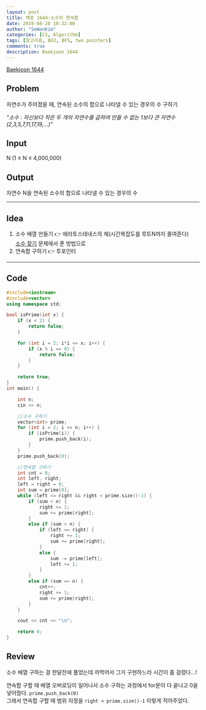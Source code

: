 ```yaml
---
layout: post
title: 백준 1644:소수의 연속합
date: 2019-08-20 10:32:00
author: "SeWonKim"
categories: [CS, Algorithm]
tags: [알고리즘, BOJ, BFS, two pointers]
comments: true
description: Baekjoon 1644
---
```


[Baekjoon 1644](https://www.acmicpc.net/problem/1644)

## Problem

자연수가 주어졌을 때, 연속된 소수의 합으로 나타낼 수 있는 경우의 수 구하기

_"소수 : 자신보다 작은 두 개의 자연수를 곱하여 만들 수 없는 1보다 큰 자연수 (2,3,5,7,11,17,19,...)"_

## Input

N (1 ≤ N ≤ 4,000,000)

## Output

자연수 N을 연속된 소수의 합으로 나타낼 수 있는 경우의 수

---

## Idea

1. 소수 배열 만들기 👉 에라토스테네스의 체(시간복잡도를 루트N까지 줄여준다)  
   [소수 찾기](https://www.acmicpc.net/problem/1978) 문제에서 푼 방법으로
2. 연속합 구하기 👉 투포인터

---

## Code

```cpp
#include<iostream>
#include<vector>
using namespace std;

bool isPrime(int x) {
	if (x < 2) {
		return false;
	}

	for (int i = 2; i*i <= x; i++) {
		if (x % i == 0) {
			return false;
		}
	}

	return true;
}
int main() {

	int n;
	cin >> n;

	//소수 구하기
	vector<int> prime;
	for (int i = 2; i <= n; i++) {
		if (isPrime(i)) {
			prime.push_back(i);
		}
	}
	prime.push_back(0);

	//연속합 구하기
	int cnt = 0;
	int left, right;
	left = right = 0;
	int sum = prime[0];
	while (left <= right && right < prime.size()-1) {
		if (sum < n) {
			right += 1;
			sum += prime[right];
		}
		else if (sum > n) {
			if (left == right) {
				right += 1;
				sum += prime[right];
			}
			else {
				sum -= prime[left];
				left += 1;
			}
		}
		else if (sum == n) {
			cnt++;
			right += 1;
			sum += prime[right];
		}
	}

	cout << cnt << "\n";

	return 0;
}
```

## Review

소수 배열 구하는 걸 한달전에 풀었는데 까먹어서 그거 구현하느라 시간이 좀 걸렸다...!

연속합 구할 때 배열 오버로딩이 일어나서 소수 구하는 과정에서 for문이 다 끝나고 0을 넣어줬다. `prime.push_back(0)`  
그래서 연속합 구할 때 범위 지정을 `right < prime.size()-1` 이렇게 적어주었다.
